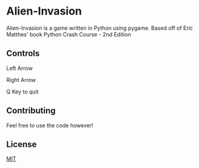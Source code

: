 # Alien-Invasion

Alien-Invasion is a game written in Python using pygame. Based off of Eric Matthes' book Python Crash Course - 2nd Edition

## Controls

Left Arrow 

Right Arrow 

Q Key to quit

## Contributing
Feel free to use the code however!

## License
[MIT](https://choosealicense.com/licenses/mit/)
